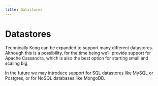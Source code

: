 ```yaml
---
title: Datastores
---
```


# Datastores

Technically Kong can be expanded to support many different datastores. Although this is a possibility, for the time being we'll provide support for Apache Cassandra, which is also the best option for starting small and scaling big.

In the future we may introduce support for SQL datastores like MySQL or Postgres, or for NoSQL databases like MongoDB.
